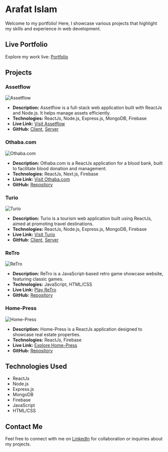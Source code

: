 # Arafat Islam

Welcome to my portfolio! Here, I showcase various projects that highlight my skills and experience in web development.

## Live Portfolio

Explore my work live: [Portfolio](https://my-port-folio-hmwq.vercel.app/)

## Projects

### Assetflow

![Assetflow](https://via.placeholder.com/600x400.png?text=Assetflow)

- **Description:** Assetflow is a full-stack web application built with ReactJs and Node.js. It helps manage assets efficiently.
- **Technologies:** ReactJs, Node.js, Express.js, MongoDB, Firebase
- **Live Link:** [Visit Assetflow](https://assetflow-2ac74.web.app/)
- **GitHub:** [Client](https://github.com/arafat20mupi/AssetFlow/tree/main/Client_side), [Server](https://github.com/arafat20mupi/AssetFlow/tree/main/Server_side)

### Othaba.com

![Othaba.com](https://via.placeholder.com/600x400.png?text=Othaba.com)

- **Description:** Othaba.com is a ReactJs application for a blood bank, built to facilitate blood donation and management.
- **Technologies:** ReactJs, Next.js, Firebase
- **Live Link:** [Visit Othaba.com](https://fullstack-nextjs-blood-bank.vercel.app/)
- **GitHub:** [Repository](https://github.com/arafat20mupi/Othaba.com-client.git)

### Turio

![Turio](https://via.placeholder.com/600x400.png?text=Turio)

- **Description:** Turio is a tourism web application built using ReactJs, aimed at promoting travel destinations.
- **Technologies:** ReactJs, Node.js, Express.js, MongoDB, Firebase
- **Live Link:** [Visit Turio](https://tourism-web-cd8da.web.app/)
- **GitHub:** [Client](https://github.com/arafat20mupi/Tourism-client.git), [Server](https://github.com/arafat20mupi/Tourism-server.git)

### ReTro

![ReTro](https://via.placeholder.com/600x400.png?text=ReTro)

- **Description:** ReTro is a JavaScript-based retro game showcase website, featuring classic games.
- **Technologies:** JavaScript, HTML/CSS
- **Live Link:** [Play ReTro](https://arafat20mupi.github.io/reTro-Assinment/)
- **GitHub:** [Repository](https://github.com/arafat20mupi/reTro-Assinment.git)

### Home-Press

![Home-Press](https://via.placeholder.com/600x400.png?text=Home-Press)

- **Description:** Home-Press is a ReactJs application designed to showcase real estate properties.
- **Technologies:** ReactJs, Firebase
- **Live Link:** [Explore Home-Press](https://assainment-9-6788e.web.app/)
- **GitHub:** [Repository](https://github.com/arafat20mupi/Home-Press.git)

## Technologies Used

- ReactJs
- Node.js
- Express.js
- MongoDB
- Firebase
- JavaScript
- HTML/CSS

## Contact Me

Feel free to connect with me on [LinkedIn](https://www.linkedin.com/in/arafatislam03/) for collaboration or inquiries about my projects.
